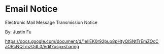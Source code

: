 # Email Notice

Electronic Mail Message Transmission Notice

By: Justin Fu


https://docs.google.com/document/d/1eIlEK0r92puo8pHtyQISNtTrEmZOcCaORcNQTmzOdL0/edit?usp=sharing

